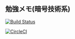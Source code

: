 ## 勉強メモ(暗号技術系)

[![Build Status](https://travis-ci.org/sunakan/memo_about_cipher.svg?branch=master)](https://travis-ci.org/sunakan/memo_about_cipher)

[![CircleCI](https://circleci.com/gh/sunakan/memo_about_cipher/tree/master.svg?style=svg)](https://circleci.com/gh/sunakan/memo_about_cipher/tree/master)

